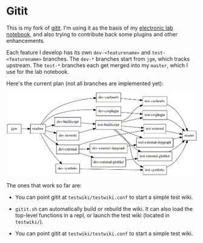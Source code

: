 Gitit
=====

This is my fork of [gitit][1].
I'm using it as the basis of my [electronic lab notebook][2],
and also trying to contribute back some plugins and other
enhancements.

Each feature I develop has its own `dev-<featurename>`
and `test-<featurename>` branches. The `dev-*` branches
start from `jgm`, which tracks upstream.
The `test-*` branches each get merged into my `master`,
which I use for the lab notebook.

Here's the current plan
(not all branches are implemented yet):

![branches graph][3]


The ones that work so far are:

* You can point gitit at `testwiki/testwiki.conf` to start a
  simple test wiki.

* `gitit.sh` can automatically build or rebuild the wiki.
  It can also load the top-level functions in a repl,
  or launch the test wiki (located in `testwiki/`).

* You can point gitit at `testwiki/testwiki.conf` to start a
  simple test wiki.


[1]: http://github.com/jgm/gitit
[2]: https://github.com/jefdaj/jeffwiki
[3]: https://raw.githubusercontent.com/jefdaj/gitit/readme/readme/branches.png
